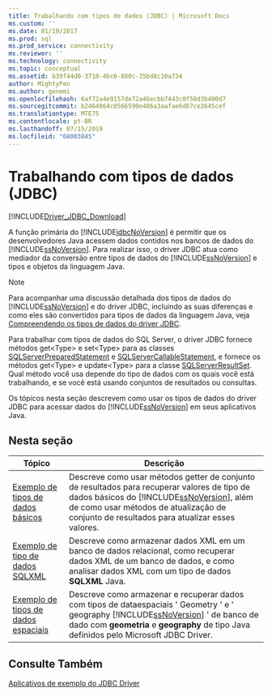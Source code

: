 ```yaml
---
title: Trabalhando com tipos de dados (JDBC) | Microsoft Docs
ms.custom: ''
ms.date: 01/19/2017
ms.prod: sql
ms.prod_service: connectivity
ms.reviewer: ''
ms.technology: connectivity
ms.topic: conceptual
ms.assetid: b39f44d0-3710-4bc6-880c-35bd8c10a734
author: MightyPen
ms.author: genemi
ms.openlocfilehash: 6af72a4e9157de72a46ecbb7443c0f58d3b400d7
ms.sourcegitcommit: b2464064c0566590e486a3aafae6d67ce2645cef
ms.translationtype: MTE75
ms.contentlocale: pt-BR
ms.lasthandoff: 07/15/2019
ms.locfileid: "68003845"
---
```

# <a name="working-with-data-types-jdbc"></a>Trabalhando com tipos de dados (JDBC)

[!INCLUDE[Driver_JDBC_Download](../../includes/driver_jdbc_download.md)]

A função primária do [!INCLUDE[jdbcNoVersion](../../includes/jdbcnoversion_md.md)] é permitir que os desenvolvedores Java acessem dados contidos nos bancos de dados do [!INCLUDE[ssNoVersion](../../includes/ssnoversion-md.md)]. Para realizar isso, o driver JDBC atua como mediador da conversão entre tipos de dados do [!INCLUDE[ssNoVersion](../../includes/ssnoversion-md.md)] e tipos e objetos da linguagem Java.  
  
> [!NOTE]  
> Para acompanhar uma discussão detalhada dos tipos de dados do [!INCLUDE[ssNoVersion](../../includes/ssnoversion-md.md)] e do driver JDBC, incluindo as suas diferenças e como eles são convertidos para tipos de dados da linguagem Java, veja [Compreendendo os tipos de dados do driver JDBC](../../connect/jdbc/understanding-the-jdbc-driver-data-types.md).  
  
Para trabalhar com tipos de dados do SQL Server, o driver JDBC fornece métodos get\<Type> e set\<Type> para as classes [SQLServerPreparedStatement](../../connect/jdbc/reference/sqlserverpreparedstatement-class.md) e [SQLServerCallableStatement](../../connect/jdbc/reference/sqlservercallablestatement-class.md), e fornece os métodos get\<Type> e update\<Type> para a classe [SQLServerResultSet](../../connect/jdbc/reference/sqlserverresultset-class.md). Qual método você usa depende do tipo de dados com os quais você está trabalhando, e se você está usando conjuntos de resultados ou consultas.  
  
Os tópicos nesta seção descrevem como usar os tipos de dados do driver JDBC para acessar dados do [!INCLUDE[ssNoVersion](../../includes/ssnoversion-md.md)] em seus aplicativos Java.  
  
## <a name="in-this-section"></a>Nesta seção  
  
|Tópico|Descrição|  
|-----------|-----------------|  
|[Exemplo de tipos de dados básicos](../../connect/jdbc/basic-data-types-sample.md)|Descreve como usar métodos getter de conjunto de resultados para recuperar valores de tipo de dados básicos do [!INCLUDE[ssNoVersion](../../includes/ssnoversion-md.md)], além de como usar métodos de atualização de conjunto de resultados para atualizar esses valores.|  
|[Exemplo de tipo de dados SQLXML](../../connect/jdbc/sqlxml-data-type-sample.md)|Descreve como armazenar dados XML em um banco de dados relacional, como recuperar dados XML de um banco de dados, e como analisar dados XML com um tipo de dados **SQLXML** Java.|  
|[Exemplo de tipos de dados espaciais](../../connect/jdbc/spatial-data-types-sample.md)|Descreve como armazenar e recuperar dados com tipos de dataespaciais ' Geometry ' e ' geography [!INCLUDE[ssNoVersion](../../includes/ssnoversion-md.md)] ' de banco de dado com **geometria** e **geography** de tipo Java definidos pelo Microsoft JDBC Driver.|

## <a name="see-also"></a>Consulte Também

[Aplicativos de exemplo do JDBC Driver](../../connect/jdbc/sample-jdbc-driver-applications.md)  
